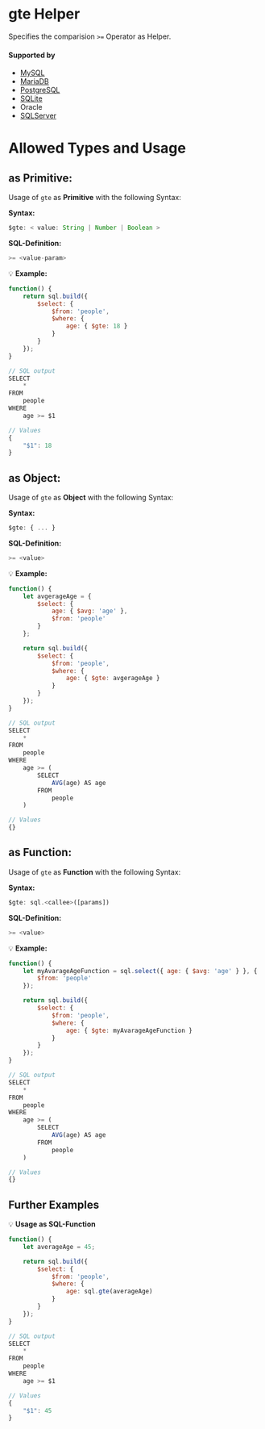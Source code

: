 # gte Helper
Specifies the comparision `>=` Operator as Helper.

#### Supported by
- [MySQL](https://dev.mysql.com/doc/refman/5.7/en/func-op-summary-ref.html)
- [MariaDB](https://mariadb.com/kb/en/library/equal/)
- [PostgreSQL](https://www.postgresql.org/docs/9.5/static/functions-comparison.html)
- [SQLite](https://sqlite.org/lang_expr.html)
- Oracle
- [SQLServer](https://docs.microsoft.com/en-US/sql/t-sql/language-elements/greater-than-or-equal-to-transact-sql)

# Allowed Types and Usage

## as Primitive:

Usage of `gte` as **Primitive** with the following Syntax:

**Syntax:**

```javascript
$gte: < value: String | Number | Boolean >
```

**SQL-Definition:**
```javascript
>= <value-param>
```

:bulb: **Example:**
```javascript
function() {
    return sql.build({
        $select: {
            $from: 'people',
            $where: {
                age: { $gte: 18 }
            }
        }
    });
}

// SQL output
SELECT
    *
FROM
    people
WHERE
    age >= $1

// Values
{
    "$1": 18
}
```

## as Object:

Usage of `gte` as **Object** with the following Syntax:

**Syntax:**

```javascript
$gte: { ... }
```

**SQL-Definition:**
```javascript
>= <value>
```

:bulb: **Example:**
```javascript
function() {
    let avgerageAge = {
        $select: {
            age: { $avg: 'age' },
            $from: 'people'
        }
    };

    return sql.build({
        $select: {
            $from: 'people',
            $where: {
                age: { $gte: avgerageAge }
            }
        }
    });
}

// SQL output
SELECT
    *
FROM
    people
WHERE
    age >= (
        SELECT
            AVG(age) AS age
        FROM
            people
    )

// Values
{}
```

## as Function:

Usage of `gte` as **Function** with the following Syntax:

**Syntax:**

```javascript
$gte: sql.<callee>([params])
```

**SQL-Definition:**
```javascript
>= <value>
```

:bulb: **Example:**
```javascript
function() {
    let myAvarageAgeFunction = sql.select({ age: { $avg: 'age' } }, {
        $from: 'people'
    });

    return sql.build({
        $select: {
            $from: 'people',
            $where: {
                age: { $gte: myAvarageAgeFunction }
            }
        }
    });
}

// SQL output
SELECT
    *
FROM
    people
WHERE
    age >= (
        SELECT
            AVG(age) AS age
        FROM
            people
    )

// Values
{}
```

## Further Examples

:bulb: **Usage as SQL-Function**
```javascript
function() {
    let averageAge = 45;

    return sql.build({
        $select: {
            $from: 'people',
            $where: {
                age: sql.gte(averageAge)
            }
        }
    });
}

// SQL output
SELECT
    *
FROM
    people
WHERE
    age >= $1

// Values
{
    "$1": 45
}
```

